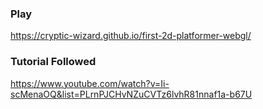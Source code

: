 ### Play
https://cryptic-wizard.github.io/first-2d-platformer-webgl/

### Tutorial Followed
https://www.youtube.com/watch?v=Ii-scMenaOQ&list=PLrnPJCHvNZuCVTz6lvhR81nnaf1a-b67U
